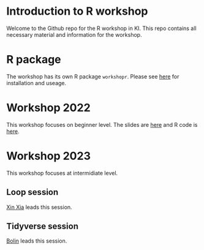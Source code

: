 # Introduction to R workshop
Welcome to the Github repo for the R workshop in KI. This repo contains all necessary material and information for the workshop.

# R package
The workshop has its own R package `workshopr`. Please see [here](https://github.com/Bolin-Wu/workshopr/tree/main/rpackage) for installation and useage.


# Workshop 2022
This workshop focuses on beginner level.  The slides are  [here](https://github.com/Bolin-Wu/workshopr/blob/main/material/2022_beginner/slide.pdf) and R code is [here](https://github.com/Bolin-Wu/workshopr/blob/main/material/2022_beginner/example.R).

# Workshop 2023
This workshop focuses at intermidiate level.

## Loop session
[Xin Xia](https://ki-su-arc.se/staff/xin-xia/) leads this session. 


## Tidyverse session
[Bolin](https://staff.ki.se/people/bolin-wu) leads this session.


